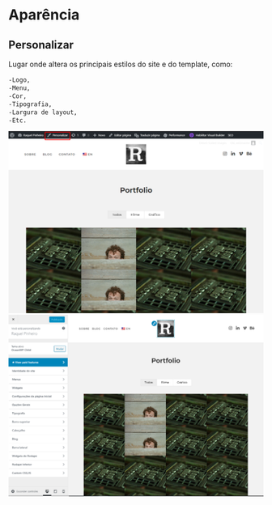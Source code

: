 # Aparência

## Personalizar

Lugar onde altera os principais estilos do site e do template, como:

```
-Logo,
-Menu,
-Cor,
-Tipografia,
-Largura de layout,
-Etc.
```

![aparencia-1][aparencia-1]
![aparencia-2][aparencia-2]

[aparencia-1]: ../img/aparencia/aparencia-1.png
[aparencia-2]: ../img/aparencia/aparencia-2.png
